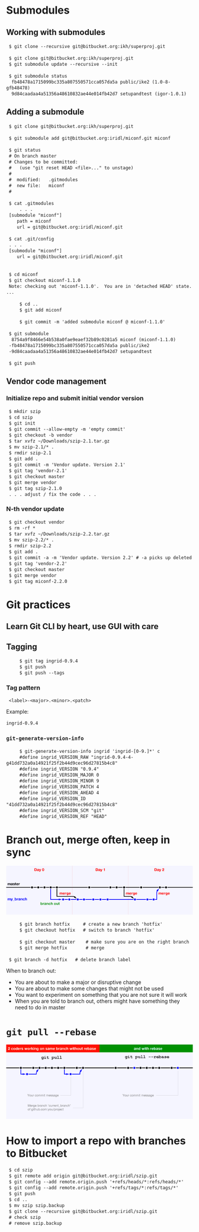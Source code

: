 # Submodules

## Working with submodules

	 $ git clone --recursive git@bitbucket.org:ikh/superproj.git

	 $ git clone git@bitbucket.org:ikh/superproj.git
	 $ git submodule update --recursive --init

	 $ git submodule status
	  fb48478a1715099bc335a807550571cca057da5a public/ike2 (1.0-8-gfb48478)
	  9d84caadaa4a51356a48610832ae44e014fb42d7 setupandtest (igor-1.0.1)

## Adding a submodule

	 $ git clone git@bitbucket.org:ikh/superproj.git

	 $ git submodule add git@bitbucket.org:iridl/miconf.git miconf

	 $ git status 
	 # On branch master
	 # Changes to be committed:
	 #   (use "git reset HEAD <file>..." to unstage)
	 #
	 #	modified:   .gitmodules
	 #	new file:   miconf
	 #

	 $ cat .gitmodules 
         . . . 
	 [submodule "miconf"]
	 	path = miconf
	 	url = git@bitbucket.org:iridl/miconf.git

	 $ cat .git/config 
	 . . .
	 [submodule "miconf"]
	 	url = git@bitbucket.org:iridl/miconf.git


	 $ cd miconf
	 $ git checkout miconf-1.1.0
	 Note: checking out 'miconf-1.1.0'.  You are in 'detached HEAD' state. ... 

         $ cd ..
         $ git add miconf

         $ git commit -m 'added submodule miconf @ miconf-1.1.0'

	 $ git submodule 
	  8754a9f8466e54b538a0fae9eaef32b89c0281a5 miconf (miconf-1.1.0)
	 -fb48478a1715099bc335a807550571cca057da5a public/ike2
	 -9d84caadaa4a51356a48610832ae44e014fb42d7 setupandtest

	 $ git push


## Vendor code management

### Initialize repo and submit initial vendor version

	 $ mkdir szip
	 $ cd szip
	 $ git init
	 $ git commit --allow-empty -m 'empty commit'
	 $ git checkout -b vendor
	 $ tar xvfz ~/Downloads/szip-2.1.tar.gz 
	 $ mv szip-2.1/* .
	 $ rmdir szip-2.1
	 $ git add .
	 $ git commit -m 'Vendor update. Version 2.1'
	 $ git tag 'vendor-2.1'
	 $ git checkout master 
	 $ git merge vendor
	 $ git tag szip-2.1.0
	 . . . adjust / fix the code . . . 

### N-th vendor update

	 $ git checkout vendor
	 $ rm -rf *
	 $ tar xvfz ~/Downloads/szip-2.2.tar.gz 
	 $ mv szip-2.2/* .
	 $ rmdir szip-2.2
	 $ git add .
	 $ git commit -a -m 'Vendor update. Version 2.2' # -a picks up deleted 
	 $ git tag 'vendor-2.2'
	 $ git checkout master 
	 $ git merge vendor
	 $ git tag miconf-2.2.0

# Git practices

## Learn Git CLI by heart, use GUI with care

## Tagging

         $ git tag ingrid-0.9.4
         $ git push
         $ git push --tags

### Tag pattern

	 <label>-<major>.<minor>.<patch>

Example:

	ingrid-0.9.4

### `git-generate-version-info`

         $ git-generate-version-info ingrid 'ingrid-[0-9.]*' c
         #define ingrid_VERSION_RAW "ingrid-0.9.4-4-g41dd732a0a14921f25f2b44d9cec96d27815b4c8"
         #define ingrid_VERSION "0.9.4"
         #define ingrid_VERSION_MAJOR 0
         #define ingrid_VERSION_MINOR 9
         #define ingrid_VERSION_PATCH 4
         #define ingrid_VERSION_AHEAD 4
         #define ingrid_VERSION_ID "41dd732a0a14921f25f2b44d9cec96d27815b4c8"
         #define ingrid_VERSION_SCM "git"
         #define ingrid_VERSION_REF "HEAD"


# Branch out, merge often, keep in sync

![git_base][]

         $ git branch hotfix     # create a new branch 'hotfix'
         $ git checkout hotfix   # switch to branch 'hotfix'

         $ git checkout master    # make sure you are on the right branch
         $ git merge hotfix       # merge 

	 $ git branch -d hotfix   # delete branch label

When to branch out:

* You are about to make a major or disruptive change
* You are about to make some changes that might not be used
* You want to experiment on something that you are not sure it will work
* When you are told to branch out, others might have something they need to do in master

# `git pull --rebase`

![git_rebase][]

#  How to import a repo with branches to Bitbucket

	 $ cd szip
	 $ git remote add origin git@bitbucket.org:iridl/szip.git
	 $ git config --add remote.origin.push '+refs/heads/*:refs/heads/*'
	 $ git config --add remote.origin.push '+refs/tags/*:refs/tags/*'
	 $ git push
	 $ cd ..
	 $ mv szip szip.backup
	 $ git clone --recursive git@bitbucket.org:iridl/szip.git
	 # check szip
	 # remove szip.backup


[git_base]: images/git_base.png
[git_rebase]: images/git_rebase.png


